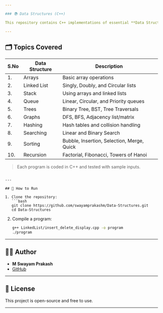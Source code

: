 ```yaml
---

### 📚 Data Structures (C++)

This repository contains C++ implementations of essential **Data Structures** used in computer science. Each program is organized with proper structure, comments, and sample input/output wherever applicable.

---
```


## 🗂️ Topics Covered

| S.No | Data Structure              | Description                                 |
|------|-----------------------------|---------------------------------------------|
| 1.   | Arrays                      | Basic array operations                      |
| 2.   | Linked List                 | Singly, Doubly, and Circular lists          |
| 3.   | Stack                       | Using arrays and linked lists               |
| 4.   | Queue                       | Linear, Circular, and Priority queues       |
| 5.   | Trees                       | Binary Tree, BST, Tree Traversals           |
| 6.   | Graphs                      | DFS, BFS, Adjacency list/matrix             |
| 7.   | Hashing                     | Hash tables and collision handling          |
| 8.   | Searching                   | Linear and Binary Search                    |
| 9.   | Sorting                     | Bubble, Insertion, Selection, Merge, Quick  |
| 10.  | Recursion                   | Factorial, Fibonacci, Towers of Hanoi       |

> Each program is coded in C++ and tested with sample inputs.


````

---

## 🚀 How to Run

1. Clone the repository:
   ```bash
   git clone https://github.com/swayamprakashm/Data-Structures.git
   cd Data-Structures
````

2. Compile a program:

   ```bash
   g++ LinkedList/insert_delete_display.cpp -o program
   ./program
   ```

---

## 👨‍💻 Author

* **M Swayam Prakash**
* [GitHub](https://github.com/swayamprakashm)

---

## 📌 License

This project is open-source and free to use.

---
